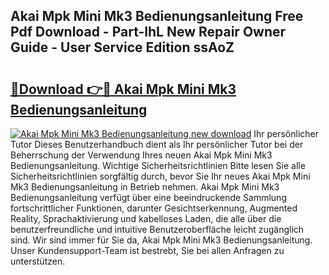 ## Akai Mpk Mini Mk3 Bedienungsanleitung Free Pdf Download - Part-lhL New Repair Owner Guide - User Service Edition ssAoZ

# <h2><a href="http://df1sdqa.blite.top/?on=Akai+Mpk+Mini+Mk3+Bedienungsanleitung">🔗Download 👉🔴 Akai Mpk Mini Mk3 Bedienungsanleitung</a></h2>

[![Akai Mpk Mini Mk3 Bedienungsanleitung new download](https://i.imgur.com/lujVjoI.png)](http://df1sdqa.blite.top/?on=Akai+Mpk+Mini+Mk3+Bedienungsanleitung)
Ihr persönlicher Tutor Dieses Benutzerhandbuch dient als Ihr persönlicher Tutor bei der Beherrschung der Verwendung Ihres neuen Akai Mpk Mini Mk3 Bedienungsanleitung. Wichtige Sicherheitsrichtlinien Bitte lesen Sie alle Sicherheitsrichtlinien sorgfältig durch, bevor Sie Ihr neues Akai Mpk Mini Mk3 Bedienungsanleitung in Betrieb nehmen. Akai Mpk Mini Mk3 Bedienungsanleitung verfügt über eine beeindruckende Sammlung fortschrittlicher Funktionen, darunter Gesichtserkennung, Augmented Reality, Sprachaktivierung und kabelloses Laden, die alle über die benutzerfreundliche und intuitive Benutzeroberfläche leicht zugänglich sind. Wir sind immer für Sie da, Akai Mpk Mini Mk3 Bedienungsanleitung. Unser Kundensupport-Team ist bestrebt, Sie bei allen Anfragen zu unterstützen.
